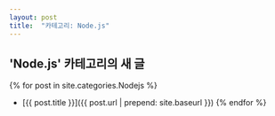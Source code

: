 ```yaml
---
layout: post
title:  "카테고리: Node.js"
---
```


## 'Node.js' 카테고리의 새 글

{% for post in site.categories.Nodejs %}
  - [{{ post.title }}]({{ post.url | prepend: site.baseurl }})
{% endfor %}
